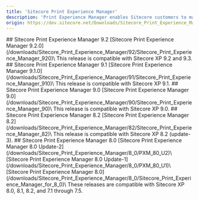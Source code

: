 ```yaml
---
title: 'Sitecore Print Experience Manager'
description: 'Print Experience Manager enables Sitecore customers to manage print production from within the Sitecore Experience Platform, leveraging a single source of content, familiar design tools and collaborative workflows for smooth, efficient print production that is perfectly aligned with digital content production.'
origin: https://dev.sitecore.net/Downloads/Sitecore_Print_Experience_Manager.aspx
---
```


<Card variant='outlineRaised' px={0} mb={8}>
<CardHeader>
## Sitecore Print Experience Manager 9.2
</CardHeader>
<CardBody>
[Sitecore Print Experience Manager 9.2.0](/downloads/Sitecore_Print_Experience_Manager/92/Sitecore_Print_Experience_Manager_920)\
This release is compatible with Sitecore XP 9.2 and 9.3.
</CardBody>          
</Card>

<Card variant='outlineRaised' px={0} mb={8}>
<CardHeader>
## Sitecore Print Experience Manager 9.1
</CardHeader>
<CardBody>
[Sitecore Print Experience Manager 9.1.0](/downloads/Sitecore_Print_Experience_Manager/91/Sitecore_Print_Experience_Manager_910)\
This release is compatible with Sitecore XP 9.1.
</CardBody>          
</Card>

<Card variant='outlineRaised' px={0} mb={8}>
<CardHeader>
## Sitecore Print Experience Manager 9.0
</CardHeader>
<CardBody>
[Sitecore Print Experience Manager 9.0](/downloads/Sitecore_Print_Experience_Manager/90/Sitecore_Print_Experience_Manager_90)\
This release is compatible with Sitecore XP 9.0.
</CardBody>          
</Card>

<Card variant='outlineRaised' px={0} mb={8}>
<CardHeader>
## Sitecore Print Experience Manager 8.2
</CardHeader>
<CardBody>
[Sitecore Print Experience Manager 8.2](/downloads/Sitecore_Print_Experience_Manager/82/Sitecore_Print_Experience_Manager_82)\
This release is compatible with Sitecore XP 8.2 (update-3).
</CardBody>          
</Card>

<Card variant='outlineRaised' px={0} mb={8}>
<CardHeader>
## Sitecore Print Experience Manager 8.0
</CardHeader>
<CardBody>
[Sitecore Print Experience Manager 8.0 Update-2](/downloads/Sitecore_Print_Experience_Manager/8_0/PXM_80_U2)\
[Sitecore Print Experience Manager 8.0 Update-1](/downloads/Sitecore_Print_Experience_Manager/8_0/PXM_80_U1)\
[Sitecore Print Experience Manager 8.0](/downloads/Sitecore_Print_Experience_Manager/8_0/Sitecore_Print_Experience_Manager_for_8_0)\
These releases are compatible with Sitecore XP 8.0, 8.1, 8.2, and 7.1 through 7.5.
</CardBody>          
</Card>
